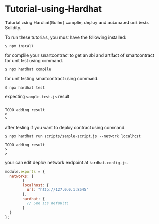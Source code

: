 # Tutorial-using-Hardhat
Tutorial using Hardhat(Builer) complie, deploy and automated unit tests Solidity.

To run these tutorials, you must have the following installed:

```
$ npm install
```

for complile your smartcontract to get an abi and artifact of smartcontract for unit test using command.

```
$ npx hardhat compile
```

for unit testing smartcontract using command.

```
$ npx hardhat test
```
expecting `sample-test.js` result 
```

TODO adding result
>
>

```

after testing if you want to deploy contract using command.

```
$ npx hardhat run scripts/sample-script.js --network localhost

TODO adding result
>
>

```
your can edit deploy network endpoint at `hardhat.config.js`.

```javascript
module.exports = {
  networks: {
        {
        localhost: {
          url: "http://127.0.0.1:8545"
        },
        hardhat: {
          // See its defaults
        }
  }
};
```
